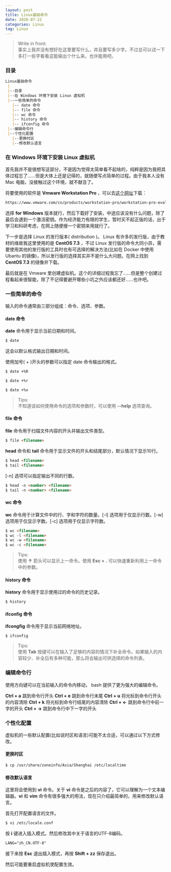 ```yaml
---
layout: post
title: Linux基础命令
date: 2020-07-22
categories: Linux
tag: Linux
---
```


> Write in front: <br> 事实上我并没有想好在这里要写什么，并且要写多少字。不过总可以试一下多打一些字看看这能输出个什么来。也许能用吧。

### 目录

```markdown
Linux基础命令
 |
 |--目录
 |--在 Windows 环境下安装 Linux 虚拟机
 |--一些简单的命令
   |-- date 命令
   |-- file 命令
   |-- wc 命令
   |-- history 命令
   |-- ifconfig 命令
 |--编辑命令行
 |--个性化配置
   |--更换时区
   |--修改默认语言
```

### 在 Windows 环境下安装 Linux 虚拟机


首先我并不是很想写这部分，不是因为觉得太简单看不起啥的，纯粹是因为我把具体过程忘了……但是大体上还是记得的，就随便写点简单的过程。由于我本人没有 Mac 电脑，没接触过这个环境，就不献丑了。

将要使用的软件是 **Vmware Workstation Pro** ，可以去[这个网址](https://www.vmware.com/cn/products/workstation-pro/workstation-pro-evaluation.html)下载：

```markdown
https://www.vmware.com/cn/products/workstation-pro/workstation-pro-evaluation.html
```

选择 **for Windows** 版本就行，然后下载好了安装，中途应该没有什么问题，除了最后会遇到一个激活密钥。作为经济能力有限的学生，暂时买不起正版的话，出于学习和科研考虑，在网上随便搜一个密钥来用就行了。

下一步是选择 Linux 的发行版本( distribution )。 Linux 有许多的发行版，由于教材的缘故我这里使用的是 **CentOS 7.3** ，不过 Linux 发行版的命令大同小异，需要使用其他的发行版的工具时也有可选择的解决方法(比如在 Docker 中使用 Ubantu 的镜像)，所以发行版的选择其实并不是什么大问题。在网上找到 **CentOS 7.3** 的镜像并下载。

最后就是在 Vmware 里创建虚拟机。这个的详细过程我忘了……但是整个创建过程看起来很智能，除了不记得要避开哪些小坑之外应该都还好……也许吧。

### 一些简单的命令


输入的命令通常由三部分组成：命令、选项、参数。

#### **date** 命令

**date** 命令用于显示当前日期和时间。

```markdown
$ date

```
这会以默认格式输出日期和时间。

使用加号( + )开头的参数可以指定 date 命令输出的格式。

```markdown
$ date +%R

$ date +%r

$ date +%x

```

>Tips: <br> 不知道该如何使用命令的选项和参数时，可以使用 **--help** 选项查询。

#### **file** 命令

**file** 命令用于扫描文件内容的开头并输出文件类型。

```markdown
$ file <filename>
```

**head** 命令和 **tail** 命令用于显示文件的开头和结尾部分，默认情况下显示10行。

```markdown
$ head <filename>
$ tail <filename>
```

[-n] 选项可以指定输出不同的行数。

```markdown
$ head -n <number> <filename>
$ tail -n <number> <filename>
```

#### **wc** 命令

**wc** 命令用于计算文件中的行、字和字符的数量。[-l] 选项用于仅显示行数。[-w] 选项用于仅显示字数。[-c] 选项用于仅显示字符数。

```markdown
$ wc <filename>
$ wc -l <filename>
$ wc -w <filename>
$ wc -c <filename>
```

>Tips: <br> 使用 **↑** 箭头可以显示上一命令。使用 **Esc + .** 可以快速重新利用上一命令中的参数。

#### **history** 命令

**history** 命令用于显示使用过的命令的历史记录。

```markdown
$ history
```

#### **ifconfig** 命令

**ifcongfig** 命令用于显示当前网络地址。

```markdown
$ ifconfig
```

>Tips: <br> 使用 **Tab** 按键可以在输入了足够的内容的情况下补全命令。如果输入的内容较少、补全后有多种可能，那么将会输出可供选择的命令列表。

### 编辑命令行


使用方向键可以在当前输入的命令内移动， bash 提供了更为强大的编辑命令。

**Ctrl + a** 跳到命令行开头
**Ctrl + e** 跳到命令行末尾
**Ctrl + u** 将光标到命令行开头的内容清除
**Ctrl + k** 将光标到命令行结尾的内容清除
**Ctrl + ←** 跳到命令行中前一字的开头
**Ctrl + →** 跳到命令行中下一字的开头

### 个性化配置


虚拟机的一些默认配置(比如说时区和语言)可能不太合适，可以通过以下方式修改。

#### 更换时区

```markdown
$ cp /usr/share/zoneinfo/Asia/Shanghai /etc/localtime
```

#### 修改默认语言

这里将会使用到 **vi** 命令。关于 **vi** 命令是之后的内容了，它可以理解为一个文本编辑器。**vi** 和 **vim** 命令有很多强大的用法，现在只介绍最简单的，用来修改默认语言。

首先打开配置语言的文件。

```markdown
$ vi /etc/locale.conf
```

按 **i** 键进入插入模式。然后修改其中关于语言的UTF-8编码。

```markdown
LANG="zh_CN.UTF-8"
```

接下来按 **Esc** 退出插入模式，再按 **Shift + zz** 保存退出。

然后可能要重启虚拟机使配置生效。